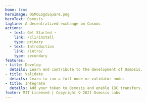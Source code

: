 ```yaml
---
home: true
heroImage: OSMOLogoSquare.png
heroText: Osmosis
tagline: A decentralized exchange on Cosmos
actions:
  - text: Get Started →
    link: /cli/install
    type: primary
  - text: Introduction
    link: /intro/
    type: secondary
features:
- title: Develop
  details: Learn and contribute to the development of Osmosis.
- title: Validate
  details: Learn to run a full node or validator node.
- title: Integrate
  details: Add your token to Osmosis and enable IBC transfers.
footer: MIT Licensed | Copyright © 2021 Osmosis Labs
---
```

